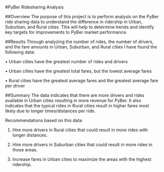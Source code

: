 #PyBer Ridesharing Analysis

##Overview
The purpose of this project is to perform analysis on the PyBer ride sharing data to understand the difference in ridership in Urban, Suburban, and Rural cities.  This will help to determine trends and identify key targets for improvements to PyBer market performance.

##Results
Through analyzing the number of rides, the number of drivers, and the fare amounts in Urban, Suburban, and Rural cities I have found the following data:

•	Urban cities have the greatest number of rides and drivers

•	Urban cities have the greatest total fares, but the lowest average fares

•	Rural cities have the greatest average fares and the greatest average fare per driver


##Summary
The data indicates that there are more drivers and rides available in Urban cities resulting in more revenue for PyBer.  It also indicates that the typical rides in Rural cities result in higher fares most likely due to longer times/distances per ride.

Recommendations based on this data:

1.	Hire more drivers in Rural cities that could result in more rides with longer distances.
	
2.	Hire more drivers in Suburban cities that could result in more rides in those areas.

3.	Increase fares in Urban cities to maximize the areas with the highest ridership. 

